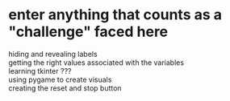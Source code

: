 # enter anything that counts as a "challenge" faced here

hiding and revealing labels  
getting the right values associated with the variables  
learning tkinter ???  
using pygame to create visuals  
creating the reset and stop button  
